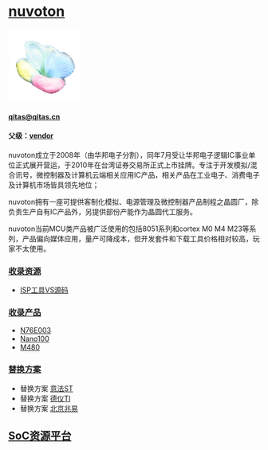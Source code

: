 ﻿# [nuvoton](https://github.com/sochub/nuvoton)
[![sites](SoC/qitas.png)](http://www.qitas.cn) 
####  qitas@qitas.cn
#### 父级：[vendor](https://github.com/sochub/vendor) 

nuvoton成立于2008年（由华邦电子分割），同年7月受让华邦电子逻辑IC事业单位正式展开营运，于2010年在台湾证券交易所正式上市挂牌。专注于开发模拟/混合讯号，微控制器及计算机云端相关应用IC产品，相关产品在工业电子、消费电子及计算机市场皆具领先地位；

nuvoton拥有一座可提供客制化模拟、电源管理及微控制器产品制程之晶圆厂，除负责生产自有IC产品外，另提供部份产能作为晶圆代工服务。

nuvoton当前MCU类产品被广泛使用的包括8051系列和cortex M0 M4 M23等系列，产品偏向媒体应用，量产可降成本，但开发套件和下载工具价格相对较高，玩家不太使用。
###  [收录资源](https://github.com/sochub/nuvoton)  

* [ISP工具VS源码](ISP)

###  [收录产品](https://github.com/sochub/nuvoton)  

* [N76E003](https://github.com/sochub/N76E003)
* [Nano100](https://github.com/sochub/Nano100)
* [M480](https://github.com/sochub/M480)

### [替换方案](https://github.com/sochub/nuvoton)

* 替换方案 [意法ST](https://github.com/sochub/ST)
* 替换方案 [德仪TI](https://github.com/sochub/TI)
* 替换方案 [北京兆易](https://github.com/sochub/gigadevice) 

##  [SoC资源平台](http://www.qitas.cn)